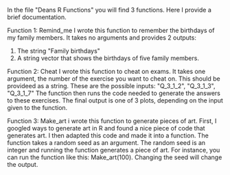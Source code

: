 In the file "Deans R Functions" you will find 3 functions. Here I provide a brief documentation.

Function 1: Remind_me
I wrote this function to remember the birthdays of my family members.
It takes no arguments and provides 2 outputs:
1. The string "Family birthdays"
2.  A string vector that shows the birthdays of five family members.

Function 2: Cheat
I wrote this function to cheat on exams.
It takes one argument, the number of the exercise you want to cheat on. This should be provideed
as a string. These are the possible inputs: "Q_3_1_2", "Q_3_1_3", "Q_3_1_7"
The function then runs the code needed to generate the answers to these exercises.
The final output is one of 3 plots, depending on the input given to the function.

Function 3: Make_art
i wrote this function to generate pieces of art.
First, I googled ways to generate art in R and found a nice piece of code that generates art.
I then adapted this code and made it into a function. The function takes a random seed as an argument.
The random seed is an integer and running the function generates a piece of art. For instance, you can run the
function like this: Make_art(100). Changing the seed will change the output. 

